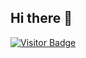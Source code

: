 ## Hi there 👋

[![Visitor Badge](https://visitor-badge.laobi.icu/badge?page_id=laxmena.laxmena)](https://github.com/laxmena)
<!--
**Airhune/airhune** is a ✨ _special_ ✨ repository because its `README.md` (this file) appears on your GitHub profile.

Here are some ideas to get you started:

- 🔭 I’m currently working on ...
- 🌱 I’m currently learning ...
- 👯 I’m looking to collaborate on ...
- 🤔 I’m looking for help with ...
- 💬 Ask me about ...
- 📫 How to reach me: ...
- 😄 Pronouns: ...
- ⚡ Fun fact: ...
-->
